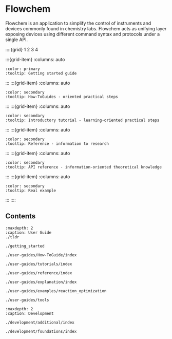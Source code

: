 # Flowchem

Flowchem is an application to simplify the control of instruments and devices commonly found in chemistry labs.
Flowchem acts as unifying layer exposing devices using different command syntax and protocols under a single API.

::::{grid} 1 2 3 4

:::{grid-item}
:columns: auto

```{button-ref} getting_started
:color: primary
:tooltip: Getting started guide
```
:::
:::{grid-item}
:columns: auto

```{button-ref} /user-guides/How-ToGuide/index
:color: secondary
:tooltip: How-ToGuides - oriented practical steps
```
:::
:::{grid-item}
:columns: auto

```{button-ref} /user-guides/tutorials/index
:color: secondary
:tooltip: Introductory tutorial - learning-oriented practical steps
```
:::
:::{grid-item}
:columns: auto

```{button-ref} /user-guides/reference/index
:color: secondary
:tooltip: Reference - information to research
```
:::
:::{grid-item}
:columns: auto

```{button-ref} /user-guides/explanation/index
:color: secondary
:tooltip: API reference - information-oriented theoretical knowledge
```
:::
:::{grid-item}
:columns: auto

```{button-ref} /user-guides/examples/reaction_optimization
:color: secondary
:tooltip: Real example
```
:::
::::

## Contents
```{toctree}
:maxdepth: 2
:caption: User Guide
./tldr

./getting_started

./user-guides/How-ToGuide/index

./user-guides/tutorials/index

./user-guides/reference/index

./user-guides/explanation/index

./user-guides/examples/reaction_optimization

./user-guides/tools

```

```{toctree}
:maxdepth: 2
:caption: Development

./development/additional/index

./development/foundations/index

```